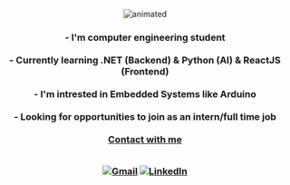 
<p align="center">
  <img src="https://user-images.githubusercontent.com/61389047/227071353-4aa49787-2fda-481d-a301-a7341ddee7ed.gif" alt="animated" />
</p>
<h3 align="center"> 
- I'm computer engineering student <br><br>
- Currently learning .NET (Backend) & Python (AI) & ReactJS (Frontend) <br><br>
- I'm intrested in Embedded Systems like Arduino <br><br>
- Looking for opportunities to join as an intern/full time job <br><br>
<ins>Contact with me</ins> <br><br>
<div align="center">

  <a href="mailto:contact.furkantrn@gmail.com">![Gmail](https://img.shields.io/badge/Gmail-D14836?style=for-the-badge&logo=gmail&logoColor=white)</a>
  <a href="https://linkedin.com/in/furkantrn">![LinkedIn](https://img.shields.io/badge/linkedin-%230077B5.svg?style=for-the-badge&logo=linkedin&logoColor=white)</a><br><br>  
</div>
